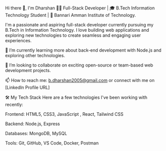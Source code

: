 Hi there 👋, I'm Dharshan
👨‍💻 Full-Stack Developer | 🎓 B.Tech Information Technology Student | 📍 Bannari Amman Institute of Technology.

I'm a passionate and aspiring full-stack developer currently pursuing my B.Tech in Information Technology. I love building web applications and exploring new technologies to create seamless and engaging user experiences.

🌱 I’m currently learning more about back-end development with Node.js and exploring other technologies.

👯 I’m looking to collaborate on exciting open-source or team-based web development projects.



📫 How to reach me: b.dharshan2005@gmail.com or connect with me on [LinkedIn Profile URL]



🛠️ My Tech Stack
Here are a few technologies I've been working with recently:

Frontend: HTML5, CSS3, JavaScript , React, Tailwind CSS

Backend: Node.js, Express

Databases: MongoDB, MySQL

Tools: Git, GitHub, VS Code, Docker, Postman



